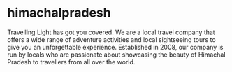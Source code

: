 # himachalpradesh
 Travelling Light has got you covered. We are a local travel company that offers a wide range of adventure activities and local sightseeing tours to give you an unforgettable experience.  Established in 2008, our company is run by locals who are passionate about showcasing the beauty of Himachal Pradesh to travellers from all over the world.  
